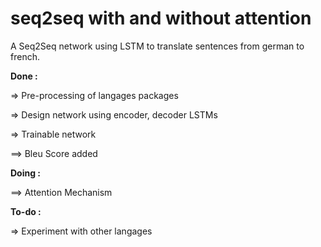# seq2seq with and without attention

A Seq2Seq network using LSTM to translate sentences from german to french.

**Done :**

=> Pre-processing of langages packages

=> Design network using encoder, decoder LSTMs

=> Trainable network

==> Bleu Score added

**Doing :**

==> Attention Mechanism

**To-do :**

=> Experiment with other langages
